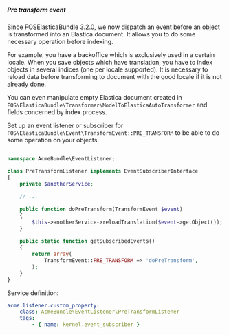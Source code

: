 ##### Pre transform event

Since FOSElasticaBundle 3.2.0, we now dispatch an event before an object is
transformed into an Elastica document. It allows you to do some necessary
operation before indexing.

For example, you have a backoffice which is exclusively used in a certain locale.
When you save objects which have translation, you have to index objects in
several indices (one per locale supported). It is necessary to reload data before
transforming to document with the good locale if it is not already done.

You can even manipulate empty Elastica document created in
`FOS\ElasticaBundle\Transformer\ModelToElasticaAutoTransformer` and fields
concerned by index process.

Set up an event listener or subscriber for 
`FOS\ElasticaBundle\Event\TransformEvent::PRE_TRANSFORM` to be able to do some
operation on your objects.

```php

namespace AcmeBundle\EventListener;

class PreTransformListener implements EventSubscriberInterface
{
    private $anotherService;
    
    // ...
    
    public function doPreTransform(TransformEvent $event)
    {
        $this->anotherService->reloadTranslation($event->getObject());
    }
    
    public static function getSubscribedEvents()
    {
        return array(
            TransformEvent::PRE_TRANSFORM => 'doPreTransform',
        );
    }
}
```

Service definition:
```yml
acme.listener.custom_property:
    class: AcmeBundle\EventListener\PreTransformListener
    tags:
        - { name: kernel.event_subscriber }
```
